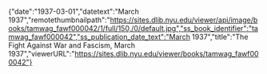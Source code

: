 {"date":"1937-03-01","datetext":"March 1937","remotethumbnailpath":"https://sites.dlib.nyu.edu/viewer/api/image/books/tamwag_fawf000042/1/full/150,/0/default.jpg","ss_book_identifier":"tamwag_fawf000042","ss_publication_date_text":"March 1937","title":"The Fight Against War and Fascism, March 1937","viewerURL":"https://sites.dlib.nyu.edu/viewer/books/tamwag_fawf000042"}